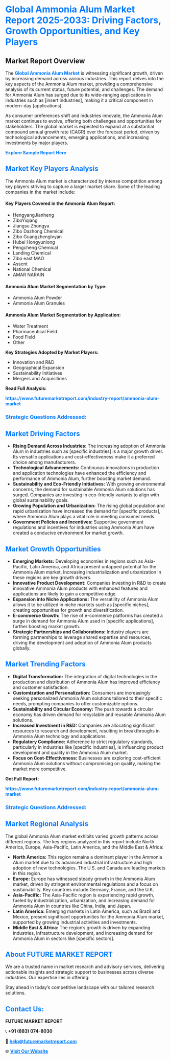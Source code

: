 <h1 style="color: #007BFF;">Global Ammonia Alum Market Report 2025-2033: Driving Factors, Growth Opportunities, and Key Players</h1>

<section id="overview">
<h2>Market Report Overview</h2>
<p>The <a href="https://www.futuremarketreport.com/industry-report/ammonia-alum-market" style="color: #007BFF; text-decoration: none;"><strong>Global Ammonia Alum Market</strong></a> is witnessing significant growth, driven by increasing demand across various industries. This report delves into the key aspects of the Ammonia Alum market, providing a comprehensive analysis of its current status, future potential, and challenges. The demand for Ammonia Alum has surged due to its wide-ranging applications in industries such as [insert industries], making it a critical component in modern-day [applications].</p>
<p>As consumer preferences shift and industries innovate, the Ammonia Alum market continues to evolve, offering both challenges and opportunities for stakeholders. The global market is expected to expand at a substantial compound annual growth rate (CAGR) over the forecast period, driven by technological advancements, emerging applications, and increasing investments by major players.</p>
</section>

<section id="overview">
<p><a href="https://www.futuremarketreport.com/request-sample/reportId=55221" style="color: #007BFF; text-decoration: none;"><strong>Explore Sample Report Here</strong></a></p>
</section>

<section id="key-players">
<h2 style="color: #007BFF;">Market Key Players Analysis</h2>
<p>The Ammonia Alum market is characterized by intense competition among key players striving to capture a larger market share. Some of the leading companies in the market include:</p>
<h4>Key Players Covered in the Ammonia Alum Report:</h4>
<ul><li>HengyangJianheng</li><li>ZiboYiqiang</li><li>Jiangsu Zhongya</li><li>Zibo Dazhong Chemical</li><li>Zibo Guangzhenglvyan</li><li>Hubei Hongyunlong</li><li>Pengcheng Chemical</li><li>Landing Chemical</li><li>Zibo east MAO</li><li>Assent</li><li>National Chemical</li><li>AMAR NARAIN</li></ul>
<h4>Ammonia Alum Market Segmentation by Type:</h4>
<ul><li>Ammonia Alum Powder</li><li>Ammonia Alum Granules</li></ul>

<h4>Ammonia Alum Market Segmentation by Application:</h4>
<ul><li>Water Treatment</li><li>Pharmaceutical Field</li><li>Food Field</li><li>Other</li></ul>
<p><strong>Key Strategies Adopted by Market Players:</strong></p>
<ul>
<li>Innovation and R&D</li>
<li>Geographical Expansion</li>
<li>Sustainability Initiatives</li>
<li>Mergers and Acquisitions</li>
</ul>
</section>

<section>
<p><strong>Read Full Analysis: </strong></p><a href="https://www.futuremarketreport.com/industry-report/ammonia-alum-market" style="color: #007BFF; text-decoration: none;"><strong>https://www.futuremarketreport.com/industry-report/ammonia-alum-market</strong></a>
<h3 style="color: #007BFF;">Strategic Questions Addressed:</h3>
</section>

<section id="driving-factors">
<h2 style="color: #007BFF;">Market Driving Factors</h2>
<ul>
<li><strong>Rising Demand Across Industries:</strong> The increasing adoption of Ammonia Alum in industries such as [specific industries] is a major growth driver. Its versatile applications and cost-effectiveness make it a preferred choice among manufacturers.</li>
<li><strong>Technological Advancements:</strong> Continuous innovations in production and application technologies have enhanced the efficiency and performance of Ammonia Alum, further boosting market demand.</li>
<li><strong>Sustainability and Eco-Friendly Initiatives:</strong> With growing environmental concerns, the demand for sustainable Ammonia Alum solutions has surged. Companies are investing in eco-friendly variants to align with global sustainability goals.</li>
<li><strong>Growing Population and Urbanization:</strong> The rising global population and rapid urbanization have increased the demand for [specific products], where Ammonia Alum plays a vital role in meeting consumer needs.</li>
<li><strong>Government Policies and Incentives:</strong> Supportive government regulations and incentives for industries using Ammonia Alum have created a conducive environment for market growth.</li>
</ul>
</section>

<section id="growth-opportunities">
<h2 style="color: #007BFF;">Market Growth Opportunities</h2>
<ul>
<li><strong>Emerging Markets:</strong> Developing economies in regions such as Asia-Pacific, Latin America, and Africa present untapped potential for the Ammonia Alum market. Increasing industrialization and urbanization in these regions are key growth drivers.</li>
<li><strong>Innovative Product Development:</strong> Companies investing in R&D to create innovative Ammonia Alum products with enhanced features and applications are likely to gain a competitive edge.</li>
<li><strong>Expansion into Niche Applications:</strong> The versatility of Ammonia Alum allows it to be utilized in niche markets such as [specific niches], creating opportunities for growth and diversification.</li>
<li><strong>E-commerce Growth:</strong> The rise of e-commerce platforms has created a surge in demand for Ammonia Alum used in [specific applications], further boosting market growth.</li>
<li><strong>Strategic Partnerships and Collaborations:</strong> Industry players are forming partnerships to leverage shared expertise and resources, driving the development and adoption of Ammonia Alum products globally.</li>
</ul>
</section>

<section id="trending-factors">
<h2 style="color: #007BFF;">Market Trending Factors</h2>
<ul>
<li><strong>Digital Transformation:</strong> The integration of digital technologies in the production and distribution of Ammonia Alum has improved efficiency and customer satisfaction.</li>
<li><strong>Customization and Personalization:</strong> Consumers are increasingly seeking personalized Ammonia Alum solutions tailored to their specific needs, prompting companies to offer customizable options.</li>
<li><strong>Sustainability and Circular Economy:</strong> The push towards a circular economy has driven demand for recyclable and reusable Ammonia Alum solutions.</li>
<li><strong>Increased Investment in R&D:</strong> Companies are allocating significant resources to research and development, resulting in breakthroughs in Ammonia Alum technology and applications.</li>
<li><strong>Regulatory Compliance:</strong> Adherence to strict regulatory standards, particularly in industries like [specific industries], is influencing product development and quality in the Ammonia Alum market.</li>
<li><strong>Focus on Cost-Effectiveness:</strong> Businesses are exploring cost-efficient Ammonia Alum solutions without compromising on quality, making the market more competitive.</li>
</ul>
</section>

<section>
<p><strong>Get Full Report: </strong></p><a href="https://www.futuremarketreport.com/industry-report/ammonia-alum-market" style="color: #007BFF; text-decoration: none;"><strong>https://www.futuremarketreport.com/industry-report/ammonia-alum-market</strong></a>
<h3 style="color: #007BFF;">Strategic Questions Addressed:</h3>
</section>


<section id="regional-analysis">
<h2 style="color: #007BFF;">Market Regional Analysis</h2>
<p>The global Ammonia Alum market exhibits varied growth patterns across different regions. The key regions analyzed in this report include North America, Europe, Asia-Pacific, Latin America, and the Middle East & Africa:</p>
<ul>
<li><strong>North America:</strong> This region remains a dominant player in the Ammonia Alum market due to its advanced industrial infrastructure and high adoption of new technologies. The U.S. and Canada are leading markets in this region.</li>
<li><strong>Europe:</strong> Europe has witnessed steady growth in the Ammonia Alum market, driven by stringent environmental regulations and a focus on sustainability. Key countries include Germany, France, and the U.K.</li>
<li><strong>Asia-Pacific:</strong> The Asia-Pacific region is experiencing rapid growth, fueled by industrialization, urbanization, and increasing demand for Ammonia Alum in countries like China, India, and Japan.</li>
<li><strong>Latin America:</strong> Emerging markets in Latin America, such as Brazil and Mexico, present significant opportunities for the Ammonia Alum market, supported by growing industrial activities and investments.</li>
<li><strong>Middle East & Africa:</strong> The region’s growth is driven by expanding industries, infrastructure development, and increasing demand for Ammonia Alum in sectors like [specific sectors].</li>
</ul>
</section>

<footer>
<h2 style="color: #007BFF;">About FUTURE MARKET REPORT</h2>
<p>We are a trusted name in market research and advisory services, delivering actionable insights and strategic support to businesses across diverse industries. Our expertise lies in offering:</p>

<p>Stay ahead in today’s competitive landscape with our tailored research solutions.</p>

<h2 style="color: #007BFF;">Contact Us:</h2>
<p><strong>FUTURE MARKET REPORT</strong></p>
<p>📞 <strong>+91 (883) 074-8030</strong></p>
<p>📧 <strong><a href="mailto:help@futuremarketreport.com" style="color: #007BFF;">help@futuremarketreport.com</a></strong></p>
<p>🌐 <strong><a href="https://www.futuremarketreport.com/" style="color: #007BFF;">Visit Our Website</a></strong></p>
</footer>